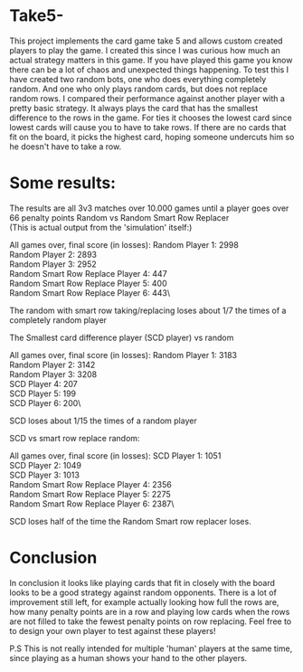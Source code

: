 # Take5-
This project implements the card game take 5 and allows custom created players to play the game.
I created this since I was curious how much an actual strategy matters in this game.
If you have played this game you know there can be a lot of chaos and unexpected things happening.
To test this I have created two random bots, one who does everything completely random. 
And one who only plays random cards, but does not replace random rows.
I compared their performance against another player with a pretty basic strategy. 
It always plays the card that has the smallest difference to the rows in the game.
For ties it chooses the lowest card since lowest cards will cause you to have to take rows.
If there are no cards that fit on the board, it picks the highest card, hoping someone undercuts him so he doesn't have to take a row.

# Some results:
The results are all 3v3 matches over 10.000 games until a player goes over 66 penalty points 
Random vs Random Smart Row Replacer\
(This is actual output from the 'simulation' itself:)

All games over, final score (in losses):
Random Player 1: 2998\
Random Player 2: 2893\
Random Player 3: 2952\
Random Smart Row Replace Player 4: 447\
Random Smart Row Replace Player 5: 400\
Random Smart Row Replace Player 6: 443\

The random with smart row taking/replacing loses about 1/7 the times of a completely random player

The Smallest card difference player (SCD player) vs random

All games over, final score (in losses):
Random Player 1: 3183\
Random Player 2: 3142\
Random Player 3: 3208\
SCD Player 4: 207\
SCD Player 5: 199\
SCD Player 6: 200\

SCD loses about 1/15 the times of a random player

SCD vs smart row replace random:

All games over, final score (in losses):
SCD Player 1: 1051\
SCD Player 2: 1049\
SCD Player 3: 1013\
Random Smart Row Replace Player 4: 2356\
Random Smart Row Replace Player 5: 2275\
Random Smart Row Replace Player 6: 2387\

SCD loses half of the time the Random Smart row replacer loses.

# Conclusion
In conclusion it looks like playing cards that fit in closely with the board looks to be a good strategy against random opponents.
There is a lot of improvement still left, for example actually looking how full the rows are, how many penalty points are in a row
and playing low cards when the rows are not filled to take the fewest penalty points on row replacing.
Feel free to to design your own player to test against these players!

P.S
This is not really intended for multiple 'human' players at the same time, since playing as a human shows your hand to the other players.
